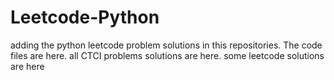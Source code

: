 # Leetcode-Python
adding the python leetcode problem solutions in this repositories. 
The code files are here.
all CTCI problems solutions are here.
some leetcode solutions are here







































































































































































































































































































































































































































































































































































































































































































































































































































































































































































































































































































